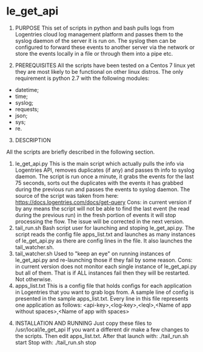 # le_get_api

1. PURPOSE
This set of scripts in python and bash pulls logs from Logentries cloud log management platform and passes them to the syslog daemon of the server it is run on. The syslog then can be configured to forward these events to another server via the network or store the events locally in a file or through them into a pipe etc.

2. PREREQUISITES
All the scripts have been tested on a Centos 7 linux yet they are most likely to be functional on other linux distros.
The only requirement is python 2.7 with the following modules:
- datetime;
- time;
- syslog;
- requests;
- json;
- sys;
- re.

3. DESCRIPTION

All the scripts are briefly described in the following section.
1) le_get_api.py
This is the main script which actually pulls the info via Logentries API, removes duplicates (if any) and passes th info to syslog daemon.
The script is run once a minute, it grabs the events for the last 75 seconds, sorts out the duplicates with the events it has grabbed during the previous run and passes the events to syslog daemon.
The source of the script was taken from here: https://docs.logentries.com/docs/get-query
Cons: in current version if by any means the script will not be able to find the last event (he read during the previous run) in the fresh portion of events it will stop processing the flow. The issue will be corrected in the next version.
2) tail_run.sh
Bash script user for launching and stoping le_get_api.py. The script reads the config file apps_list.txt and launches as many instances of le_get_api.py as there are config lines in the file. It also launches the tail_watcher.sh.
3) tail_watcher.sh
Used to "keep an eye" on running instances of le_get_api.py and re-launching those if they fail by some reason.
Cons: in current version does not monitor each single instance of le_get_api.py but all of them. That is if ALL instances fail then they will be restarted. Not otherwise.
4) apps_list.txt
This is a config file that holds configs for each application in Logentries that you want to grab logs from. A sample line of config is presented in the sample apps_list.txt. Every line in this file represents one application as follows:
\<api-key\>,\<log-key\>,\<leql\>,\<Name of app without spaces\>,\<Name of app with spaces\> 
  
 4. INSTALLATION AND RUNNING
 Just copy these files to /usr/local/le_get_api
 If you want a different dir make a few changes to the scripts.
 Then edit apps_list.txt.
 After that launch with: ./tail_run.sh start
 Stop with: ./tail_run.sh stop
